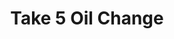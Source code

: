 ---
title: "Take 5 Oil Change"
url: /colorado-springs/take-5-oil-change-space-center-drive/
shop: car repair
---